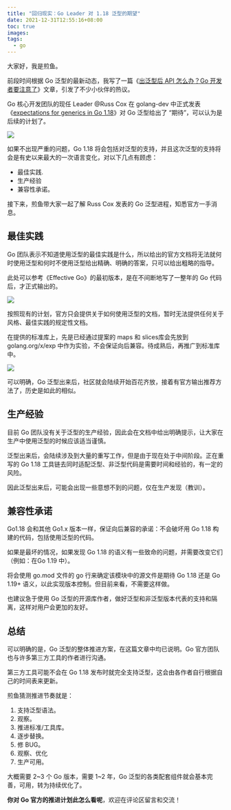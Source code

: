 ```yaml
---
title: "回归现实：Go Leader 对 1.18 泛型的期望"
date: 2021-12-31T12:55:16+08:00
toc: true
images:
tags: 
  - go
---
```


大家好，我是煎鱼。

前段时间根据 Go 泛型的最新动态，我写了一篇《[出泛型后 API 怎么办？Go 开发者要注意了](https://mp.weixin.qq.com/s/yWEM2EAwv80ZUFjbKGtpNA)》文章，引发了不少小伙伴的热议。

Go 核心开发团队的现任 Leader 
@Russ Cox 在 golang-dev 中正式发表《[expectations for generics in Go 1.18](https://groups.google.com/g/golang-dev/c/iuB22_G9Kbo)》对 Go 泛型给出了 “期待”，可以认为是后续的计划了。


![](https://files.mdnice.com/user/3610/e4693268-eff4-4dd3-ab6b-e4c41d8728cc.png)


如果不出现严重的问题，Go 1.18 将会包括对泛型的支持，并且这次泛型的支持将会是有史以来最大的一次语言变化，对以下几点有顾虑：
- 最佳实践.
- 生产经验
- 兼容性承诺。

接下来，煎鱼带大家一起了解 Russ Cox 发表的 Go 泛型进程，知悉官方一手消息。

## 最佳实践

Go 团队表示不知道使用泛型的最佳实践是什么，所以给出的官方文档将无法就何时使用泛型和何时不使用泛型给出精确、明确的答案，只可以给出粗略的指导。

此处可以参考《Effective Go》的最初版本，是在不间断地写了一整年的 Go 代码后，才正式输出的。

![](https://files.mdnice.com/user/3610/034ab5db-f125-450d-bc97-9ea42ba94022.png)

按照现有的计划，官方只会提供关于如何使用泛型的文档，暂时无法提供任何关于风格、最佳实践的规定性文档。

在提供的标准库上，先是已经通过提案的 maps 和 slices库会先放到 golang.org/x/exp 中作为实验，不会保证向后兼容。待成熟后，再推广到标准库中。

![](https://files.mdnice.com/user/3610/b1d967a2-2ac7-4077-be2e-4d1c4d3565cb.png)

可以明确，Go 泛型出来后，社区就会陆续开始百花齐放，接着有官方输出推荐方法了，历史是如此的相似。

## 生产经验

目前 Go 团队没有关于泛型的生产经验，因此会在文档中给出明确提示，让大家在生产中使用泛型的时候应该适当谨慎。

泛型出来后，会陆续涉及到大量的重写工作，但是由于现在处于中间阶段。正在重写的 Go 1.18 工具链去同时适配泛型、非泛型代码是需要时间和经验的，有一定的风险。

因此泛型出来后，可能会出现一些意想不到的问题，仅在生产发现（教训）。

## 兼容性承诺

Go1.18 会和其他 Go1.x 版本一样，保证向后兼容的承诺：不会破坏用 Go 1.18 构建的代码，包括使用泛型的代码。

如果是最坏的情况，如果发现 Go 1.18 的语义有一些致命的问题，并需要改变它们（例如：在Go 1.19 中）。

将会使用 go.mod 文件的 go 行来确定该模块中的源文件是期待 Go 1.18 还是 Go 1.19+ 语义，以此实现版本控制。但目前来看，不需要这样做。

也建议急于使用 Go 泛型的开源库作者，做好泛型和非泛型版本代表的支持和隔离，这样对用户会更加的友好。

## 总结

可以明确的是，Go 泛型的整体推进方案，在这篇文章中均已说明。Go 官方团队也与许多第三方工具的作者进行沟通。

第三方工具可能不会在 Go 1.18 发布时就完全支持泛型，这会由各作者自行根据自己的时间表来更新。

煎鱼猜测推进节奏就是：
1. 支持泛型语法。
2. 观察。
3. 推进标准/工具库。
4. 逐步替换。
5. 修 BUG。
6. 观察、优化
7. 生产可用。

大概需要 2~3 个 Go 版本，需要 1~2 年，Go 泛型的各类配套组件就会基本完善，可用，转为持续优化了。

**你对 Go 官方的推进计划此怎么看呢**，欢迎在评论区留言和交流！